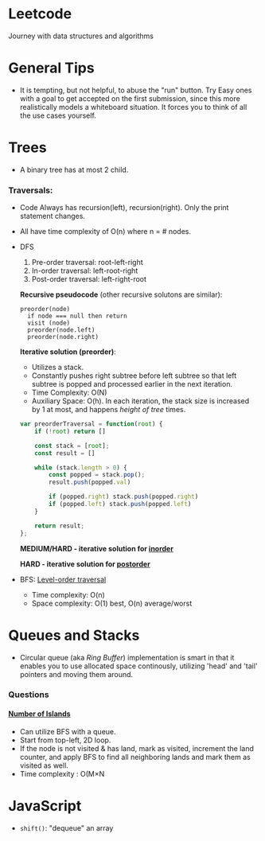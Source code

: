 # Leetcode
Journey with data structures and algorithms

# General Tips
* It is tempting, but not helpful, to abuse the "run" button. Try Easy ones with a goal to get accepted on the first submission, since this more realistically models a whiteboard situation. It forces you to think of all the use cases yourself.

# Trees
* A binary tree has at most 2 child.

### Traversals: 
* Code Always has recursion(left), recursion(right). Only the print statement changes.
* All have time complexity of O(n) where n = # nodes.

* DFS
  1. Pre-order traversal: root-left-right
  2. In-order traversal: left-root-right
  3. Post-order traversal: left-right-root

  **Recursive pseudocode** (other recursive solutons are similar):
  ```
  preorder(node)
    if node === null then return
    visit (node)
    preorder(node.left)
    preorder(node.right)
  ```
  
  **Iterative solution (preorder)**:
  * Utilizes a stack.
  * Constantly pushes right subtree before left subtree so that left subtree is popped and processed earlier in the next iteration.
  * Time Complexity: O(N)
  * Auxiliary Space: O(h). In each iteration, the stack size is increased by 1 at most, and happens *height of tree* times.
  ```javascript
  var preorderTraversal = function(root) {
      if (!root) return []

      const stack = [root];
      const result = []

      while (stack.length > 0) {
          const popped = stack.pop();
          result.push(popped.val)

          if (popped.right) stack.push(popped.right)
          if (popped.left) stack.push(popped.left)
      }

      return result;
  };
  ```
  
  **MEDIUM/HARD - iterative solution for [inorder](https://www.geeksforgeeks.org/inorder-tree-traversal-without-recursion/)**
  
  **HARD - iterative solution for [postorder](https://www.geeksforgeeks.org/iterative-postorder-traversal/)**

* BFS: [Level-order traversal](https://www.youtube.com/watch?v=86g8jAQug04&t=4s&ab_channel=mycodeschool)
  * Time complexity: O(n)
  * Space complexity: O(1) best, O(n) average/worst
  
# Queues and Stacks
* Circular queue (aka *Ring Buffer*) implementation is smart in that it enables you to use allocated space continously, utilizing 'head' and 'tail' pointers and moving them around.

### Questions
#### [Number of Islands](https://leetcode.com/problems/number-of-islands/)
* Can utilize BFS with a queue.
* Start from top-left, 2D loop.
* If the node is not visited & has land, mark as visited, increment the land counter, and apply BFS to find all neighboring lands and mark them as visited as well.
* Time complexity : O(M×N

# JavaScript
* `shift()`: "dequeue" an array
